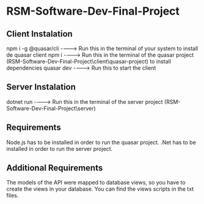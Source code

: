 # RSM-Software-Dev-Final-Project

## Client Instalation
npm i -g @quasar/cli ----> Run this in the terminal of your system to install de quasar client
npm i ----> Run this in the terminal of the quasar project (RSM-Software-Dev-Final-Project\client\quasar-project) to install dependencies
quasar dev ----> Run this to start the client

## Server Instalation
dotnet run ----> Run this in the terminal of the server project (RSM-Software-Dev-Final-Project\server)

## Requirements
Node.js has to be installed in order to run the quasar project.
.Net has to be installed in order to run the server project.

## Additional Requirements
The models of the API were mapped to database views, so you have to create the views in your database. You can find the views scripts in the txt files.

